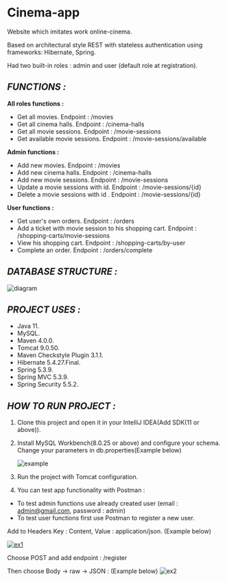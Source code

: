 # **Cinema-app** 
Website which imitates work online-cinema.

Based on architectural style REST with stateless authentication using frameworks: Hibernate, Spring. 

Had two built-in roles : admin and user (default role at registration).

## _FUNCTIONS :_

**All roles functions :**
* Get all movies. Endpoint : /movies
* Get all cinema halls. Endpoint : /cinema-halls
* Get all movie sessions. Endpoint : /movie-sessions
* Get available movie sessions. Endpoint : /movie-sessions/available

**Admin functions :**
* Add new movies. Endpoint : /movies
* Add new cinema halls. Endpoint : /cinema-halls
* Add new movie sessions. Endpoint : /movie-sessions
* Update a movie sessions with id. Endpoint : /movie-sessions/{id}
* Delete a movie sessions with id . Endpoint : /movie-sessions/{id}

**User functions :**
* Get user's own orders. Endpoint : /orders
* Add a ticket with movie session to his shopping cart. Endpoint : /shopping-carts/movie-sessions
* View his shopping cart. Endpoint : /shopping-carts/by-user
* Complete an order. Endpoint : /orders/complete

## _DATABASE STRUCTURE :_

<img src="https://i.ibb.co/pWxXSww/diagram.png" alt="diagram">

## _PROJECT USES :_

* Java 11.
* MySQL.
* Maven 4.0.0.
* Tomcat 9.0.50.
* Maven Checkstyle Plugin 3.1.1.
* Hibernate 5.4.27.Final.
* Spring 5.3.9.
* Spring MVC 5.3.9.
* Spring Security 5.5.2.

## _HOW TO RUN PROJECT :_

1. Clone this project and open it in your IntelliJ IDEA(Add SDK(11 or above)).
2. Install MySQL Workbench(8.0.25 or above) and configure your schema. Change your parameters in db.properties(Example below)

   <img src="https://i.ibb.co/8gWcRqj/example.png" alt="example">
3. Run the project with Tomcat configuration. 
4. You can test app functionality with Postman : 
* To test admin functions use already created user (email : admin@gmail.com, password : admin)
* To test user functions first use Postman to register a new user. 

Add to Headers Key : Content, Value : application/json. (Example below) 

<a href="https://imgbb.com/"><img src="https://i.ibb.co/w4MRTVj/ex1.png" alt="ex1" border="0"></a>

Choose POST and add endpoint : /register 

Then choose Body -> raw -> JSON :   (Example below)
<img src="https://i.ibb.co/KD0Hq44/ex2.png" alt="ex2">
